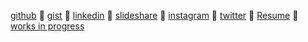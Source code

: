 ---
---

[github](https://github.com/tonyfast) 🔗 [gist](https://gist.github.com/tonyfast) 🔗 [linkedin](https://www.linkedin.com/in/tonyfast/) 🔗 [slideshare](https://www.slideshare.net/tonyfast1) 🔗 [instagram](https://www.instagram.com/docfast/) 🔗 [twitter](https://twitter.com/DocFast) 🔗 [Resume](resume.pdf) 🔗 [works in progress](https://github.com/tonyfast/wip)
